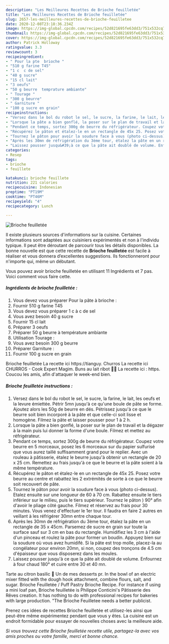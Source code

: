 ```yaml
---
description: "Les Meilleures Recettes de Brioche feuilletée"
title: "Les Meilleures Recettes de Brioche feuilletée"
slug: 2657-les-meilleures-recettes-de-brioche-feuilletee
date: 2020-12-08T23:18:36.234Z
image: https://img-global.cpcdn.com/recipes/52d821695fe63dd3/751x532cq70/brioche-feuilletee-photo-principale-de-la-recette.jpg
thumbnail: https://img-global.cpcdn.com/recipes/52d821695fe63dd3/751x532cq70/brioche-feuilletee-photo-principale-de-la-recette.jpg
cover: https://img-global.cpcdn.com/recipes/52d821695fe63dd3/751x532cq70/brioche-feuilletee-photo-principale-de-la-recette.jpg
author: Patrick Holloway
ratingvalue: 3.3
reviewcount: 3
recipeingredient:
- " Pour la pte  brioche "
- "510 g farine T45"
- "1 c  c de sel"
- "40 g sucre"
- "15 cl lait"
- "3 oeufs"
- "50 g beurre  temprature ambiante"
- " Tourage "
- "300 g beurre"
- " Garniture "
- "100 g sucre en grain"
recipeinstructions:
- "Versez dans le bol du robot le sel, le sucre, la farine, le lait, les oeufs et la levure émiettée. Pétrir 5mn jusqu&#39;à ce qu&#39;une boule de pâte se forme. Ajoutez alors les 50g de beurre en dés. Pétrissez jusqu&#39;à ce que le beurre soit bien incorporé à la pâte et que celle-ci soit lisse et homogène. Filmez la pâte et laisser pousser pour 1 à 2 h."
- "Lorsque la pâte a bien gonflé, la poser sur le plan de travail et la dégazer à la main puis lui donner la forme d&#39;une boule. Filmez et mettez au réfrigérateur."
- "Pendant ce temps, sortez 300g de beurre du réfrigérateur. Coupez votre beurre en 5 morceaux, posez les 6 morceaux sur du papier sulfurisé que vous aurez taillé suffisamment grand pour le replier. Avec un rouleau à pâtisserie, étalez le beurre jusqu&#39;à obtenir un rectangle de 20 x 25 cm. Remettez au frais jusqu&#39;à ce que le beurre et la pâte soient à la même température."
- "Récupérez le pâton et étalez-le en un rectangle de 45x 25. Posez votre beurre au centre et rabattez les 2 extrémités de sorte à ce que le beurre soit recouvert de pâte."
- "Tournez le pâton pour avoir la soudure face à vous (photo ci-dessus). Etalez ensuite sur une longueur de 60 à 70 cm. Rabattez ensuite le tiers inférieur sur le milieu, puis le tiers supérieur. Tournez le pâton ) 90° afin d&#39;avoir le pliage côté gauche. Filmez et réservez au frais pour 30 minutes. Vous venez d&#39;effectuer le 1er tour. Il faudra en faire 2 autres en veillant à les réfrigérer 30mn entre chaque tour."
- "Après les 30mn de réfrigération du 3ème tour, étalez la pâte en un rectangle de 35 x 45cm. Parsemez de sucre en grain sur toute la surface sauf sur 3 cm en bas du rectangle. Humidifiez les 3 cm à l&#39;aide d&#39;un pinceau et roulez la pâte pour former un boudin. Appuyez bien sur la soudure où vous avez humidifé. Si la pâte est trop molle, placez-la au congélateur pour environ 20mn, si non, coupez des tronçons de 4.5 cm d&#39;épaisseur que vous disposerez dans les moules."
- "Laissez pousser jusqu&#39;à ce que la pâte ait doublé de volume. Enfournez à four chaud 180° et cuire entre 30 et 40 mn."
categories:
- Resep
tags:
- brioche
- feuillete

katakunci: brioche feuillete 
nutrition: 221 calories
recipecuisine: Indonesian
preptime: "PT19M"
cooktime: "PT46M"
recipeyield: "4"
recipecategory: Lunch

---
```



![Brioche feuilletée](https://img-global.cpcdn.com/recipes/52d821695fe63dd3/751x532cq70/brioche-feuilletee-photo-principale-de-la-recette.jpg)

Il existe plusieurs sources d'informations sur la cuisine. Certaines informations sont adaptées aux cuisiniers expérimentés et non à l'individu typique. Il peut être déroutant de parcourir tous les détails disponibles. La bonne nouvelle est que cette recette de <strong> Brioche feuilletée </strong> est facile à réaliser et vous donnera d’excellentes suggestions. Ils fonctionneront pour n'importe qui, même un débutant.

<!--inarticleads1-->

Vous pouvez avoir brioche feuilletée en utilisant 11 Ingrédients et 7 pas. Voici comment vous faire cette.

##### Ingrédients de brioche feuilletée :

1. Vous devez vous préparer  Pour la pâte à brioche :
1. Fournir 510 g farine T45
1. Vous devez vous préparer 1 c à c de sel
1. Vous avez besoin 40 g sucre
1. Fournir 15 cl lait
1. Préparer 3 oeufs
1. Préparer 50 g beurre à température ambiante
1. Utilisation  Tourage :
1. Vous avez besoin 300 g beurre
1. Préparer  Garniture :
1. Fournir 100 g sucre en grain


Brioche feuilletée La recette ici https://tianguy. Churros La recette ici CHURROS - Cook Expert Magim. Buns au lait ribot 🍔🍟 La recette ici : https. Coucou les amis, afin d&#39;attaquer le week-end bien. 

<!--inarticleads2-->

##### Brioche feuilletée instructions :

1. Versez dans le bol du robot le sel, le sucre, la farine, le lait, les oeufs et la levure émiettée. Pétrir 5mn jusqu&#39;à ce qu&#39;une boule de pâte se forme. Ajoutez alors les 50g de beurre en dés. Pétrissez jusqu&#39;à ce que le beurre soit bien incorporé à la pâte et que celle-ci soit lisse et homogène. Filmez la pâte et laisser pousser pour 1 à 2 h.
1. Lorsque la pâte a bien gonflé, la poser sur le plan de travail et la dégazer à la main puis lui donner la forme d&#39;une boule. Filmez et mettez au réfrigérateur.
1. Pendant ce temps, sortez 300g de beurre du réfrigérateur. Coupez votre beurre en 5 morceaux, posez les 6 morceaux sur du papier sulfurisé que vous aurez taillé suffisamment grand pour le replier. Avec un rouleau à pâtisserie, étalez le beurre jusqu&#39;à obtenir un rectangle de 20 x 25 cm. Remettez au frais jusqu&#39;à ce que le beurre et la pâte soient à la même température.
1. Récupérez le pâton et étalez-le en un rectangle de 45x 25. Posez votre beurre au centre et rabattez les 2 extrémités de sorte à ce que le beurre soit recouvert de pâte.
1. Tournez le pâton pour avoir la soudure face à vous (photo ci-dessus). Etalez ensuite sur une longueur de 60 à 70 cm. Rabattez ensuite le tiers inférieur sur le milieu, puis le tiers supérieur. Tournez le pâton ) 90° afin d&#39;avoir le pliage côté gauche. Filmez et réservez au frais pour 30 minutes. Vous venez d&#39;effectuer le 1er tour. Il faudra en faire 2 autres en veillant à les réfrigérer 30mn entre chaque tour.
1. Après les 30mn de réfrigération du 3ème tour, étalez la pâte en un rectangle de 35 x 45cm. Parsemez de sucre en grain sur toute la surface sauf sur 3 cm en bas du rectangle. Humidifiez les 3 cm à l&#39;aide d&#39;un pinceau et roulez la pâte pour former un boudin. Appuyez bien sur la soudure où vous avez humidifé. Si la pâte est trop molle, placez-la au congélateur pour environ 20mn, si non, coupez des tronçons de 4.5 cm d&#39;épaisseur que vous disposerez dans les moules.
1. Laissez pousser jusqu&#39;à ce que la pâte ait doublé de volume. Enfournez à four chaud 180° et cuire entre 30 et 40 mn.


Tarte au citron basilic 🍋 Un de mes desserts pr. In the bowl of an electric mixer fitted with the dough hook attachment, combine flours, salt, and sugar. Brioche Feuilletée / Puff Pastry Brioche Recipe. For instance if using a mini loaf pan, Brioche feuilletée is Philippe Conticini&#39;s Pâtisserie des Rêves creation. It has nothing to do with professional recipes for bakeries with large production. &#34;The Brioche Feuilletee needs a better publicist. 

<!--inarticleads1-->

<p>
Prenez ces idées de recettes Brioche feuilletée et utilisez-les ainsi que peut-être même expérimentez pendant que vous y êtes. La cuisine est un endroit formidable pour essayer de nouvelles choses avec la meilleure aide.
</p>

<p>
<i>Si vous trouvez cette Brioche feuilletée recette utile, partagez-la avec vos amis proches ou votre famille, merci et bonne chance.</i>
</p>
